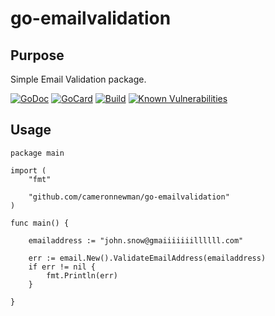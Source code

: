 # go-emailvalidation

## Purpose ##

Simple Email Validation package.

[![GoDoc][1]][2]
[![GoCard][3]][4]
[![Build][5]][6]
[![Known Vulnerabilities][7]][8]

[1]: https://godoc.org/github.com/cameronnewman/go-emailvalidation?status.svg
[2]: https://godoc.org/github.com/cameronnewman/go-emailvalidation
[3]: https://goreportcard.com/badge/github.com/cameronnewman/go-emailvalidation
[4]: https://goreportcard.com/report/github.com/cameronnewman/go-emailvalidation
[5]: https://travis-ci.org/cameronnewman/go-emailvalidation.svg?branch=master
[6]: https://travis-ci.org/cameronnewman/go-emailvalidation
[7]: https://snyk.io/test/github/cameronnewman/go-emailvalidation/badge.svg
[8]: https://snyk.io/test/github/cameronnewman/go-emailvalidation

## Usage

```
package main

import (
	"fmt"

	"github.com/cameronnewman/go-emailvalidation"
)

func main() {

	emailaddress := "john.snow@gmaiiiiiiillllll.com"

	err := email.New().ValidateEmailAddress(emailaddress)
	if err != nil {
		fmt.Println(err)
	}

}
```
